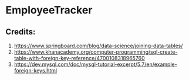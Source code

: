 # EmployeeTracker

## Credits:
1. https://www.springboard.com/blog/data-science/joining-data-tables/
2. https://www.khanacademy.org/computer-programming/sql-create-table-with-foreign-key-reference/4700108318965760
3. https://dev.mysql.com/doc/mysql-tutorial-excerpt/5.7/en/example-foreign-keys.html
